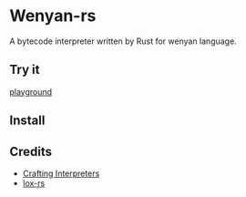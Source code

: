 # Wenyan-rs

A bytecode interpreter written by Rust for wenyan language.

## Try it

[playground](./)

## Install

## Credits

- [Crafting Interpreters](http://craftinginterpreters.com/)
- [lox-rs](https://github.com/Darksecond/lox)
